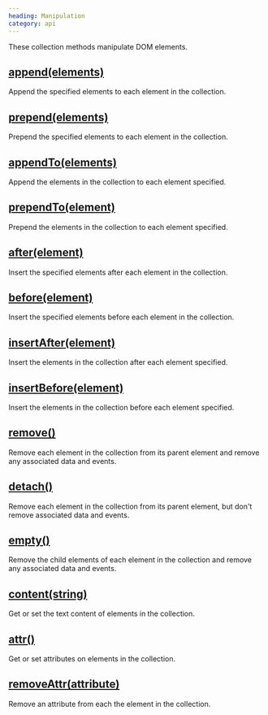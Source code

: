 ```yaml
--- 
heading: Manipulation
category: api
---
```


These collection methods manipulate DOM elements.

## [append(elements)](/api/append/)

Append the specified elements to each element in the collection.

## [prepend(elements)](/api/prepend/)

Prepend the specified elements to each element in the collection.

## [appendTo(elements)](/api/appendTo/)

Append the elements in the collection to each element specified.

## [prependTo(element)](/api/prependTo/)

Prepend the elements in the collection to each element specified.

## [after(element)](/api/after/)

Insert the specified elements after each element in the collection.

## [before(element)](/api/before/)

Insert the specified elements before each element in the collection.

## [insertAfter(element)](/api/insertAfter/)

Insert the elements in the collection after each element specified.

## [insertBefore(element)](/api/insertBefore/)

Insert the elements in the collection before each element specified.

## [remove()](/api/remove/)

Remove each element in the collection from its parent element and remove any associated data and events.

## [detach()](/api/detach/)

Remove each element in the collection from its parent element, but don't remove associated data and events.

## [empty()](/api/empty/)

Remove the child elements of each element in the collection and remove any associated data and events.

## [content(string)](/api/content/)

Get or set the text content of elements in the collection.

## [attr()](/api/attr/)

Get or set attributes on elements in the collection.

## [removeAttr(attribute)](/api/removeAttr/)

Remove an attribute from each the element in the collection.
